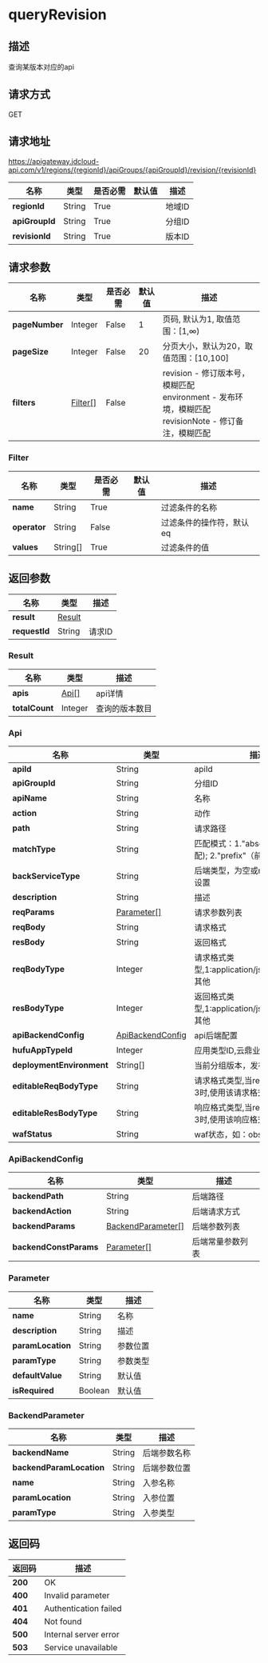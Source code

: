 # queryRevision


## 描述
查询某版本对应的api

## 请求方式
GET

## 请求地址
https://apigateway.jdcloud-api.com/v1/regions/{regionId}/apiGroups/{apiGroupId}/revision/{revisionId}

|名称|类型|是否必需|默认值|描述|
|---|---|---|---|---|
|**regionId**|String|True| |地域ID|
|**apiGroupId**|String|True| |分组ID|
|**revisionId**|String|True| |版本ID|

## 请求参数
|名称|类型|是否必需|默认值|描述|
|---|---|---|---|---|
|**pageNumber**|Integer|False|1|页码, 默认为1, 取值范围：[1,∞)|
|**pageSize**|Integer|False|20|分页大小，默认为20，取值范围：[10,100]|
|**filters**|[Filter[]](queryrevision#filter)|False| |revision - 修订版本号，模糊匹配<br>environment - 发布环境，模糊匹配<br>revisionNote - 修订备注，模糊匹配<br>|

### <div id="filter">Filter</div>
|名称|类型|是否必需|默认值|描述|
|---|---|---|---|---|
|**name**|String|True| |过滤条件的名称|
|**operator**|String|False| |过滤条件的操作符，默认eq|
|**values**|String[]|True| |过滤条件的值|

## 返回参数
|名称|类型|描述|
|---|---|---|
|**result**|[Result](queryrevision#result)| |
|**requestId**|String|请求ID|

### <div id="result">Result</div>
|名称|类型|描述|
|---|---|---|
|**apis**|[Api[]](queryrevision#api)|api详情|
|**totalCount**|Integer|查询的版本数目|
### <div id="api">Api</div>
|名称|类型|描述|
|---|---|---|
|**apiId**|String|apiId|
|**apiGroupId**|String|分组ID|
|**apiName**|String|名称|
|**action**|String|动作|
|**path**|String|请求路径|
|**matchType**|String|匹配模式：1."absolute"(绝对匹配); 2."prefix"（前缀匹配）;|
|**backServiceType**|String|后端类型，为空或null时前端显示未设置|
|**description**|String|描述|
|**reqParams**|[Parameter[]](queryrevision#parameter)|请求参数列表|
|**reqBody**|String|请求格式|
|**resBody**|String|返回格式|
|**reqBodyType**|Integer|请求格式类型,1:application/json,2:text/xml,3:其他|
|**resBodyType**|Integer|返回格式类型,1:application/json,2:text/xml,3:其他|
|**apiBackendConfig**|[ApiBackendConfig](queryrevision#apibackendconfig)|api后端配置|
|**hufuAppTypeId**|Integer|应用类型ID,云鼎业务线专用|
|**deploymentEnvironment**|String[]|当前分组版本，发布的环境信息|
|**editableReqBodyType**|String|请求格式类型,当reqBodyType等于3时,使用该请求格式类型|
|**editableResBodyType**|String|响应格式类型,当resBodyType等于3时,使用该响应格式类型|
|**wafStatus**|String|waf状态，如：observe,deny,off|
### <div id="apibackendconfig">ApiBackendConfig</div>
|名称|类型|描述|
|---|---|---|
|**backendPath**|String|后端路径|
|**backendAction**|String|后端请求方式|
|**backendParams**|[BackendParameter[]](queryrevision#backendparameter)|后端参数列表|
|**backendConstParams**|[Parameter[]](queryrevision#parameter)|后端常量参数列表|
### <div id="parameter">Parameter</div>
|名称|类型|描述|
|---|---|---|
|**name**|String|名称|
|**description**|String|描述|
|**paramLocation**|String|参数位置|
|**paramType**|String|参数类型|
|**defaultValue**|String|默认值|
|**isRequired**|Boolean|默认值|
### <div id="backendparameter">BackendParameter</div>
|名称|类型|描述|
|---|---|---|
|**backendName**|String|后端参数名称|
|**backendParamLocation**|String|后端参数位置|
|**name**|String|入参名称|
|**paramLocation**|String|入参位置|
|**paramType**|String|入参类型|

## 返回码
|返回码|描述|
|---|---|
|**200**|OK|
|**400**|Invalid parameter|
|**401**|Authentication failed|
|**404**|Not found|
|**500**|Internal server error|
|**503**|Service unavailable|
